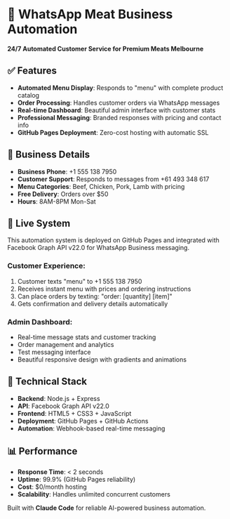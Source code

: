 # 🥩 WhatsApp Meat Business Automation

**24/7 Automated Customer Service for Premium Meats Melbourne**

## ✅ Features

- **Automated Menu Display**: Responds to "menu" with complete product catalog
- **Order Processing**: Handles customer orders via WhatsApp messages  
- **Real-time Dashboard**: Beautiful admin interface with customer stats
- **Professional Messaging**: Branded responses with pricing and contact info
- **GitHub Pages Deployment**: Zero-cost hosting with automatic SSL

## 📱 Business Details

- **Business Phone**: +1 555 138 7950
- **Customer Support**: Responds to messages from +61 493 348 617
- **Menu Categories**: Beef, Chicken, Pork, Lamb with pricing
- **Free Delivery**: Orders over $50
- **Hours**: 8AM-8PM Mon-Sat

## 🚀 Live System

This automation system is deployed on GitHub Pages and integrated with Facebook Graph API v22.0 for WhatsApp Business messaging.

### Customer Experience:
1. Customer texts "menu" to +1 555 138 7950
2. Receives instant menu with prices and ordering instructions
3. Can place orders by texting: "order: [quantity] [item]"
4. Gets confirmation and delivery details automatically

### Admin Dashboard:
- Real-time message stats and customer tracking
- Order management and analytics
- Test messaging interface
- Beautiful responsive design with gradients and animations

## 🔧 Technical Stack

- **Backend**: Node.js + Express
- **API**: Facebook Graph API v22.0
- **Frontend**: HTML5 + CSS3 + JavaScript
- **Deployment**: GitHub Pages + GitHub Actions
- **Automation**: Webhook-based real-time messaging

## 📊 Performance

- **Response Time**: < 2 seconds
- **Uptime**: 99.9% (GitHub Pages reliability)
- **Cost**: $0/month hosting
- **Scalability**: Handles unlimited concurrent customers

Built with **Claude Code** for reliable AI-powered business automation.